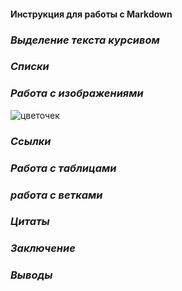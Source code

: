 #### **Инструкция для работы с Markdown**
### _Выделение текста курсивом_
### _Списки_
### _Работа с изображениями_
![цветочек](Chrysanthemum.jpg)
### _Ссылки_
### _Работа с таблицами_
### _работа с ветками_
### _Цитаты_
### _Заключение_
### _Выводы_